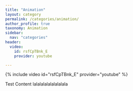 ```yaml
---
title: "Animation"
layout: category
permalink: /categories/animation/
author_profile: true
taxonomy: Animation
sidebar:
  nav: "categories"
header:
  video:
    id: rsfCpTBnk_E
    provider: youtube

---
```


{% include video id="rsfCpTBnk_E" provider="youtube" %}

Test Content lalalalalalalalalala
